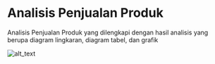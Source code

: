 # Analisis Penjualan Produk 
Analisis Penjualan Produk yang dilengkapi dengan hasil analisis yang berupa diagram lingkaran, diagram tabel, dan grafik

![alt_text](https://github.com/deftiagita/analisis-data-penjualan/commit/22c1db5487d84e1948694d20800ac9e7772bac62?raw=true)
